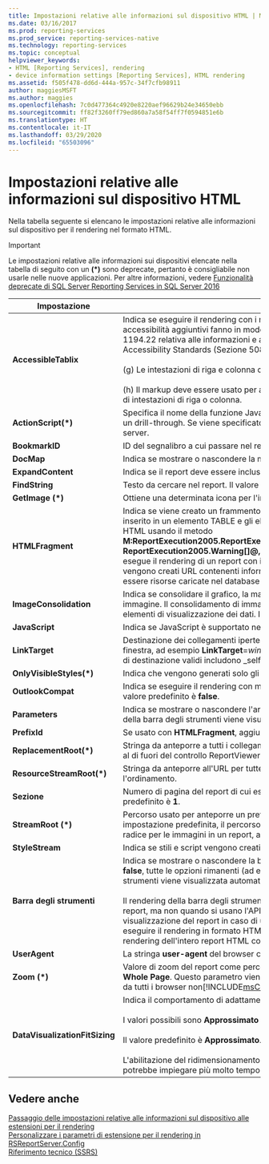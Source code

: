 ```yaml
---
title: Impostazioni relative alle informazioni sul dispositivo HTML | Microsoft Docs
ms.date: 03/16/2017
ms.prod: reporting-services
ms.prod_service: reporting-services-native
ms.technology: reporting-services
ms.topic: conceptual
helpviewer_keywords:
- HTML [Reporting Services], rendering
- device information settings [Reporting Services], HTML rendering
ms.assetid: f505f478-dd6d-444a-957c-34f7cfb98911
author: maggiesMSFT
ms.author: maggies
ms.openlocfilehash: 7c0d477364c4920e8220aef96629b24e34650ebb
ms.sourcegitcommit: ff82f3260ff79ed860a7a58f54ff7f0594851e6b
ms.translationtype: HT
ms.contentlocale: it-IT
ms.lasthandoff: 03/29/2020
ms.locfileid: "65503096"
---
```

# <a name="html-device-information-settings"></a>Impostazioni relative alle informazioni sul dispositivo HTML
Nella tabella seguente si elencano le impostazioni relative alle informazioni sul dispositivo per il rendering nel formato HTML.  
  
> [!IMPORTANT]  
>  Le impostazioni relative alle informazioni sui dispositivi elencate nella tabella di seguito con un **(\*)** sono deprecate, pertanto è consigliabile non usarle nelle nuove applicazioni. Per altre informazioni, vedere [Funzionalità deprecate di SQL Server Reporting Services in SQL Server 2016](../reporting-services/deprecated-features-in-sql-server-reporting-services-ssrs.md)   
  
|Impostazione|valore|  
|-------------|-----------|  
|**AccessibleTablix**|Indica se eseguire il rendering con i metadati di accessibilità aggiuntivi per l'utilizzo con le utilità per la lettura dello schermo. I metadati di accessibilità aggiuntivi fanno in modo che il report visualizzabile sia conforme agli standard tecnici riportati di seguito definiti nella sezione 1194.22 relativa alle informazioni e alle applicazioni Intranet e Internet basate sul web nel documento Electronic and Information Technology Accessibility Standards (Sezione 508):<br /><br /> (g) Le intestazioni di riga e colonna devono essere identificate per le tabelle di dati.<br /><br /> (h) Il markup deve essere usato per associare celle di dati e celle di intestazione per le tabelle di dati che dispongono di due o più livelli logici di intestazioni di riga o colonna.|  
|**ActionScript(\*)**|Specifica il nome della funzione JavaScript da usare quando si verifica un evento relativo alla funzione, ad esempio la scelta di un segnalibro o un drill-through. Se viene specificato questo parametro, un evento relativo all'azione genererà la funzione JavaScript anziché un postback al server.|  
|**BookmarkID**|ID del segnalibro a cui passare nel report.|  
|**DocMap**|Indica se mostrare o nascondere la mappa documento del report. Il valore predefinito di questo parametro è **true**.|  
|**ExpandContent**|Indica se il report deve essere incluso in una struttura di tabella per limitarne la dimensione orizzontale.|  
|**FindString**|Testo da cercare nel report. Il valore predefinito di questo parametro è una stringa vuota.|  
|**GetImage (\*)**|Ottiene una determinata icona per l'interfaccia utente del visualizzatore HTML.|  
|**HTMLFragment**|Indica se viene creato un frammento HTML al posto di un documento HTML completo. In un frammento HTML il contenuto del report viene inserito in un elemento TABLE e gli elementi HTML e BODY vengono omessi. Il valore predefinito è **false**. Se si esegue il rendering in formato HTML usando il metodo **M:ReportExecution2005.ReportExecutionService.Render(System.String,System.String,System.String@,System.String@,System.String@, ReportExecution2005.Warning[]@,System.String[]@)** del SOAP API, è necessario impostare queste informazioni sul dispositivo su **true** se si esegue il rendering di un report con immagini. Se si esegue il rendering tramite SOAP con la proprietà **HTMLFragment** impostata su **true** , vengono creati URL contenenti informazioni sulla sessione che è possibile usare per richiedere correttamente le immagini. Le immagini devono essere risorse caricate nel database del server di report.|  
|**ImageConsolidation**|Indica se consolidare il grafico, la mappa, il misuratore e le immagini dell'indicatore di cui è stato eseguito il rendering in un'unica grande immagine. Il consolidamento di immagini consente di migliorare le prestazioni del report nel browser del client quando il report contiene molti elementi di visualizzazione dei dati. Il valore predefinito per i browser più recenti è **true** .|  
|**JavaScript**|Indica se JavaScript è supportato nel report visualizzabile. Il valore predefinito è **true**.|  
|**LinkTarget**|Destinazione dei collegamenti ipertestuali nel report. È possibile impostare come destinazione una finestra o un frame fornendo il nome della finestra, ad esempio **LinkTarget**=*window_name*oppure impostare come destinazione una finestra nuova usando **LinkTarget**=_blank. Altri nomi di destinazione validi includono _self, _parent e _top.|  
|**OnlyVisibleStyles(\*)**|Indica che vengono generati solo gli stili condivisi per la pagina di cui è stato attualmente eseguito il rendering.|  
|**OutlookCompat**|Indica se eseguire il rendering con metadati aggiuntivi che comportano una visualizzazione migliore del report in Outlook, mentre per altri il valore predefinito è **false**.|  
|**Parameters**|Indica se mostrare o nascondere l'area dei parametri della barra degli strumenti. Se si imposta questo parametro su **true**, l'area dei parametri della barra degli strumenti viene visualizzata. Il valore predefinito di questo parametro è **true**.|  
|**PrefixId**|Se usato con **HTMLFragment**, aggiunge il prefisso specificato a tutti gli attributi **ID** nel frammento HTML creato.|  
|**ReplacementRoot(\*)**|Stringa da anteporre a tutti i collegamenti di drill-through, attivazione/disattivazione e segnalibro nel report quando viene eseguito il rendering al di fuori del controllo ReportViewer. Ad esempio, viene usata per il reindirizzamento di un clic utente a una pagina personalizzata.|  
|**ResourceStreamRoot(\*)**|Stringa da anteporre all'URL per tutte le risorse dell'immagine, ad esempio le immagini per l'attivazione o la disattivazione oppure l'ordinamento.|  
|**Sezione**|Numero di pagina del report di cui eseguire il rendering. Un valore **0** indica che viene eseguito il rendering di tutte le sezioni del report. Il valore predefinito è **1**.|  
|**StreamRoot (\*)**|Percorso usato per anteporre un prefisso al valore dell'attributo **src** dell'elemento IMG nel report HTML restituito dal server di report. Per impostazione predefinita, il percorso viene fornito dal server di report. È possibile usare questa impostazione per specificare un percorso radice per le immagini in un report, ad esempio **https://\<nomeserver>/risorse/immaginiazienda**.|  
|**StyleStream**|Indica se stili e script vengono creati come flusso separato anziché nel documento. Il valore predefinito è **false**.|  
|**Barra degli strumenti**|Indica se mostrare o nascondere la barra degli strumenti. Il valore predefinito di questo parametro è **true**. Se il valore di questo parametro è **false**, tutte le opzioni rimanenti (ad eccezione della mappa documento) vengono ignorate. Se si omette questo parametro, la barra degli strumenti viene visualizzata automaticamente nei formati di rendering che la supportano.<br /><br /> Il rendering della barra degli strumenti del Visualizzatore report viene eseguito quando si usano l'accesso con URL per il rendering di un report, ma non quando si usano l'API SOAP. L'impostazione relativa alle informazioni sul dispositivo **Toolbar** influisce tuttavia sulla modalità di visualizzazione del report in caso di utilizzo del metodo **Render** SOAP. Se il valore di questo parametro è **true** quando si usano SOAP per eseguire il rendering in formato HTML, viene eseguito il rendering solo della prima sezione del report. Se il valore è **false**, viene eseguito il rendering dell'intero report HTML come singola pagina HTML.|  
|**UserAgent**|La stringa **user-agent** del browser che effettua la richiesta, situata nella richiesta HTTP.|  
|**Zoom (\*)**|Valore di zoom del report come percentuale di un valore intero o come costante stringa. I valori stringa standard comprendono **Page Width** e **Whole Page**. Questo parametro viene ignorato dalle versioni di [!INCLUDE[msCoName](../includes/msconame-md.md)] Internet Explorer precedenti a Internet Explorer 5.0 e da tutti i browser non[!INCLUDE[msCoName](../includes/msconame-md.md)] . Il valore predefinito di questo parametro è **100**.|  
|**DataVisualizationFitSizing**|Indica il comportamento di adattamento della visualizzazione dei dati all'interno di una tablix. Sono inclusi grafici, misuratori e mappe.<br /><br /> I valori possibili sono **Approssimato** ed **Esatto**.<br /><br /> Il valore predefinito è **Approssimato**. Se l'impostazione viene rimossa dal file **rsreportserver.config** il comportamento predefinito è **Esatto**.<br /><br /> L'abilitazione del ridimensionamento **Esatto** può avere impatto sulle prestazioni perché l'elaborazione per determinare la dimensione esatta potrebbe impiegare più molto tempo di un adattamento approssimativo.|  
  
## <a name="see-also"></a>Vedere anche  
 [Passaggio delle impostazioni relative alle informazioni sul dispositivo alle estensioni per il rendering](../reporting-services/report-server-web-service/net-framework/passing-device-information-settings-to-rendering-extensions.md)   
 [Personalizzare i parametri di estensione per il rendering in RSReportServer.Config](../reporting-services/customize-rendering-extension-parameters-in-rsreportserver-config.md)   
 [Riferimento tecnico &#40;SSRS&#41;](../reporting-services/technical-reference-ssrs.md)  
  
  
